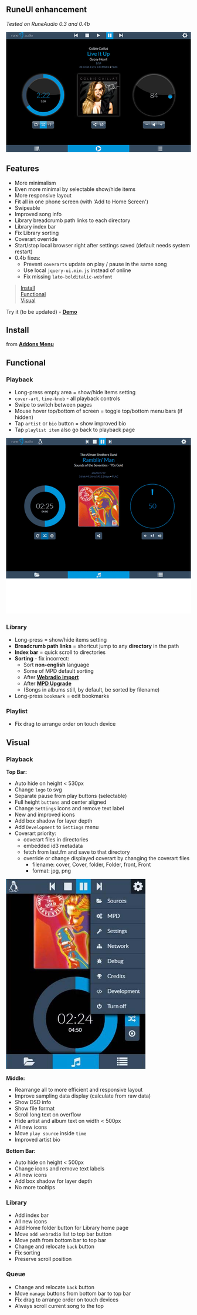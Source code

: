 RuneUI enhancement
---
_Tested on RuneAudio 0.3 and 0.4b_   

![glossy](https://github.com/rern/_assets/raw/master/RuneUI_enhancement/new_knob-800px.jpg)

Features
---
- More minimalism
- Even more minimal by selectable show/hide items
- More responsive layout
- Fit all in one phone screen (with 'Add to Home Screen')
- Swipeable
- Improved song info
- Library breadcrumb path links to each directory
- Library index bar
- Fix Library sorting
- Coverart override
- Start/stop local browser right after settings saved (default needs system restart)
- 0.4b fixes:
	- Prevent `coverarts` update on play / pause in the same song
	- Use local `jquery-ui.min.js` instead of online
	- Fix missing `lato-bolditalic-webfont`

>[Install](#install)  
>[Functional](#functional)  
>[Visual](#visual)  

Try it (to be updated) - [**Demo**](https://rern.github.io/RuneUI_GPIO/)  

Install
---
from [**Addons Menu**](https://github.com/rern/RuneAudio_Addons)  
  

Functional
---

### Playback
- Long-press empty area = show/hide items setting
- `cover-art`, `time-knob` - all playback controls
- Swipe to switch between pages
- Mouse hover top/bottom of screen = toggle top/bottom menu bars (if hidden)
- Tap `artist` or `bio` button = show improved bio
- Tap `playlist item` also go back to playback page

![layout](https://github.com/rern/_assets/blob/master/RuneUI_enhancement/RuneUImod1.gif)

### Library
- Long-press = show/hide items setting
- **Breadcrumb path links** = shortcut jump to any **directory** in the path
- **Index bar** = quick scroll to directories
- **Sorting** - fix incorrect:
	- Sort **non-english** language
	- Some of MPD default sorting
	- After [**Webradio import**](https://github.com/rern/RuneAudio/tree/master/webradio)
	- After [**MPD Upgrade**](https://github.com/rern/RuneAudio/tree/master/mpd)
	- (Songs in albums still, by default, be sorted by filename)
- Long-press `bookmark` = edit bookmarks

### Playlist
- Fix drag to arrange order on touch device
	
Visual
---

### Playback
**Top Bar:**
- Auto hide on height < 530px
- Change `logo` to svg
- Separate pause from play buttons (selectable)
- Full height `buttons` and center aligned
- Change `Settings` icons and remove text label
- New and improved icons
- Add box shadow for layer depth
- Add `Development` to `Settings` menu
- Coverart priority:
    - coverart files in directories
	- embedded id3 metadata
	- fetch from last.fm and save to that directory
	- override or change displayed coverart by changing the coverart files
	    - filename: cover, Cover, folder, Folder, front, Front
	    - format: jpg, png

![shadow](https://github.com/rern/_assets/blob/master/RuneUI_enhancement/shadow.jpg)

**Middle:**
- Rearrange all to more efficient and responsive layout
- Improve sampling data display (calculate from raw data)
- Show DSD info
- Show file format
- Scroll long text on overflow
- Hide artist and album text on width < 500px
- All new icons
- Move `play source` inside `time`
- Improved artist bio

**Bottom Bar:**
- Auto hide on height < 500px
- Change icons and remove text labels
- All new icons
- Add box shadow for layer depth
- No more tooltips

### Library
- Add index bar
- All new icons
- Add Home folder button for Library home page
- Move `add webradio` list to top bar button
- Move path from bottom bar to top bar
- Change and relocate `back` button
- Fix sorting
- Preserve scroll position

### Queue
- Change and relocate `back` button
- Move `manage` buttons from bottom bar to top bar
- Fix drag to arrange order on touch devices
- Always scroll current song to the top
